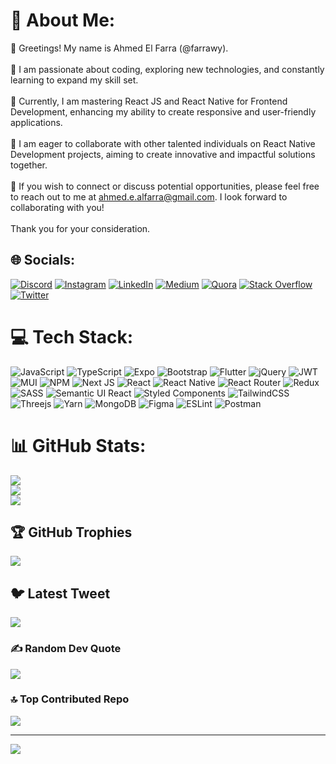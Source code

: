 # 💫 About Me:
👋 Greetings! My name is Ahmed El Farra (@farrawy).<br><br>🎯 I am passionate about coding, exploring new technologies, and constantly learning to expand my skill set.<br><br>🚀 Currently, I am mastering React JS and React Native for Frontend Development, enhancing my ability to create responsive and user-friendly applications.<br><br>🤝 I am eager to collaborate with other talented individuals on React Native Development projects, aiming to create innovative and impactful solutions together.<br><br>📧 If you wish to connect or discuss potential opportunities, please feel free to reach out to me at ahmed.e.alfarra@gmail.com. I look forward to collaborating with you!<br><br>Thank you for your consideration.


## 🌐 Socials:
[![Discord](https://img.shields.io/badge/Discord-%237289DA.svg?logo=discord&logoColor=white)](https://discord.gg/#7304) [![Instagram](https://img.shields.io/badge/Instagram-%23E4405F.svg?logo=Instagram&logoColor=white)](https://instagram.com/istashajr) [![LinkedIn](https://img.shields.io/badge/LinkedIn-%230077B5.svg?logo=linkedin&logoColor=white)](https://linkedin.com/in/ahmadalfarra) [![Medium](https://img.shields.io/badge/Medium-12100E?logo=medium&logoColor=white)](https://medium.com/@ahmed.e.alfarra) [![Quora](https://img.shields.io/badge/Quora-%23B92B27.svg?logo=Quora&logoColor=white)](https://quora.com/profile/Ahmed-Elfarra-4) [![Stack Overflow](https://img.shields.io/badge/-Stackoverflow-FE7A16?logo=stack-overflow&logoColor=white)](https://stackoverflow.com/users/17883294) [![Twitter](https://img.shields.io/badge/Twitter-%231DA1F2.svg?logo=Twitter&logoColor=white)](https://twitter.com/istashajr) 

# 💻 Tech Stack:
![JavaScript](https://img.shields.io/badge/javascript-%23323330.svg?style=plastic&logo=javascript&logoColor=%23F7DF1E) ![TypeScript](https://img.shields.io/badge/typescript-%23007ACC.svg?style=plastic&logo=typescript&logoColor=white) ![Expo](https://img.shields.io/badge/expo-1C1E24?style=plastic&logo=expo&logoColor=#D04A37) ![Bootstrap](https://img.shields.io/badge/bootstrap-%23563D7C.svg?style=plastic&logo=bootstrap&logoColor=white) ![Flutter](https://img.shields.io/badge/Flutter-%2302569B.svg?style=plastic&logo=Flutter&logoColor=white) ![jQuery](https://img.shields.io/badge/jquery-%230769AD.svg?style=plastic&logo=jquery&logoColor=white) ![JWT](https://img.shields.io/badge/JWT-black?style=plastic&logo=JSON%20web%20tokens) ![MUI](https://img.shields.io/badge/MUI-%230081CB.svg?style=plastic&logo=material-ui&logoColor=white) ![NPM](https://img.shields.io/badge/NPM-%23000000.svg?style=plastic&logo=npm&logoColor=white) ![Next JS](https://img.shields.io/badge/Next-black?style=plastic&logo=next.js&logoColor=white) ![React](https://img.shields.io/badge/react-%2320232a.svg?style=plastic&logo=react&logoColor=%2361DAFB) ![React Native](https://img.shields.io/badge/react_native-%2320232a.svg?style=plastic&logo=react&logoColor=%2361DAFB) ![React Router](https://img.shields.io/badge/React_Router-CA4245?style=plastic&logo=react-router&logoColor=white) ![Redux](https://img.shields.io/badge/redux-%23593d88.svg?style=plastic&logo=redux&logoColor=white) ![SASS](https://img.shields.io/badge/SASS-hotpink.svg?style=plastic&logo=SASS&logoColor=white) ![Semantic UI React](https://img.shields.io/badge/Semantic%20UI%20React-%2335BDB2.svg?style=plastic&logo=SemanticUIReact&logoColor=white) ![Styled Components](https://img.shields.io/badge/styled--components-DB7093?style=plastic&logo=styled-components&logoColor=white) ![TailwindCSS](https://img.shields.io/badge/tailwindcss-%2338B2AC.svg?style=plastic&logo=tailwind-css&logoColor=white) ![Threejs](https://img.shields.io/badge/threejs-black?style=plastic&logo=three.js&logoColor=white) ![Yarn](https://img.shields.io/badge/yarn-%232C8EBB.svg?style=plastic&logo=yarn&logoColor=white) ![MongoDB](https://img.shields.io/badge/MongoDB-%234ea94b.svg?style=plastic&logo=mongodb&logoColor=white) 	![Figma](https://img.shields.io/badge/figma-%23F24E1E.svg?style=plastic&logo=figma&logoColor=white) ![ESLint](https://img.shields.io/badge/ESLint-4B3263?style=plastic&logo=eslint&logoColor=white) ![Postman](https://img.shields.io/badge/Postman-FF6C37?style=plastic&logo=postman&logoColor=white)
# 📊 GitHub Stats:
![](https://github-readme-stats.vercel.app/api?username=farrawy&theme=dark&hide_border=true&include_all_commits=true&count_private=false)<br/>
![](https://github-readme-streak-stats.herokuapp.com/?user=farrawy&theme=dark&hide_border=true)<br/>
![](https://github-readme-stats.vercel.app/api/top-langs/?username=farrawy&theme=dark&hide_border=true&include_all_commits=true&count_private=false&layout=compact)

## 🏆 GitHub Trophies
![](https://github-profile-trophy.vercel.app/?username=farrawy&theme=onestar&no-frame=true&no-bg=true&margin-w=4)

## 🐦 Latest Tweet
[![](https://gtce.itsvg.in/api?username=istashajr)](https://github.com/VishwaGauravIn/github-twitter-card-embed)

### ✍️ Random Dev Quote
![](https://quotes-github-readme.vercel.app/api?type=horizontal&theme=dark)

### 🔝 Top Contributed Repo
![](https://github-contributor-stats.vercel.app/api?username=farrawy&limit=5&theme=dark&combine_all_yearly_contributions=true)

---
[![](https://visitcount.itsvg.in/api?id=farrawy&icon=0&color=12)](https://visitcount.itsvg.in)

<!-- Proudly created with GPRM ( https://gprm.itsvg.in ) -->
